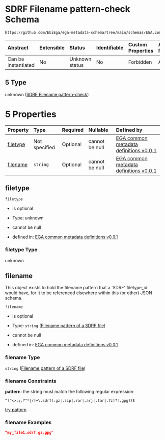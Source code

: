 # SDRF Filename pattern-check Schema

```txt
https://github.com/EbiEga/ega-metadata-schema/tree/main/schemas/EGA.common-definitions.json#/definitions/filename-filetype-pattern-check/anyOf/5
```



| Abstract            | Extensible | Status         | Identifiable | Custom Properties | Additional Properties | Access Restrictions | Defined In                                                                                |
| :------------------ | :--------- | :------------- | :----------- | :---------------- | :-------------------- | :------------------ | :---------------------------------------------------------------------------------------- |
| Can be instantiated | No         | Unknown status | No           | Forbidden         | Allowed               | none                | [EGA.common-definitions.json*](../out/EGA.common-definitions.json "open original schema") |

## 5 Type

unknown ([SDRF Filename pattern-check](ega-2-definitions-check-filetype-checks-based-on-its-filename-anyof-sdrf-filename-pattern-check.md))

# 5 Properties

| Property              | Type          | Required | Nullable       | Defined by                                                                                                                                                                                                                                                                                                                                                     |
| :-------------------- | :------------ | :------- | :------------- | :------------------------------------------------------------------------------------------------------------------------------------------------------------------------------------------------------------------------------------------------------------------------------------------------------------------------------------------------------------- |
| [filetype](#filetype) | Not specified | Optional | cannot be null | [EGA common metadata definitions v0.0.1](ega-2-definitions-check-filetype-checks-based-on-its-filename-anyof-sdrf-filename-pattern-check-properties-filetype.md "https://github.com/EbiEga/ega-metadata-schema/tree/main/schemas/EGA.common-definitions.json#/definitions/filename-filetype-pattern-check/anyOf/5/properties/filetype")                        |
| [filename](#filename) | `string`      | Optional | cannot be null | [EGA common metadata definitions v0.0.1](ega-2-definitions-check-filetype-checks-based-on-its-filename-anyof-sdrf-filename-pattern-check-properties-filename-pattern-of-a-sdrf-file.md "https://github.com/EbiEga/ega-metadata-schema/tree/main/schemas/EGA.common-definitions.json#/definitions/filename-filetype-pattern-check/anyOf/5/properties/filename") |

## filetype



`filetype`

*   is optional

*   Type: unknown

*   cannot be null

*   defined in: [EGA common metadata definitions v0.0.1](ega-2-definitions-check-filetype-checks-based-on-its-filename-anyof-sdrf-filename-pattern-check-properties-filetype.md "https://github.com/EbiEga/ega-metadata-schema/tree/main/schemas/EGA.common-definitions.json#/definitions/filename-filetype-pattern-check/anyOf/5/properties/filetype")

### filetype Type

unknown

## filename

This object exists to hold the filename pattern that a 'SDRF' filetype_id would have, for it to be referenced elsewhere within this (or other) JSON schema.

`filename`

*   is optional

*   Type: `string` ([Filename pattern of a SDRF file](ega-2-definitions-check-filetype-checks-based-on-its-filename-anyof-sdrf-filename-pattern-check-properties-filename-pattern-of-a-sdrf-file.md))

*   cannot be null

*   defined in: [EGA common metadata definitions v0.0.1](ega-2-definitions-check-filetype-checks-based-on-its-filename-anyof-sdrf-filename-pattern-check-properties-filename-pattern-of-a-sdrf-file.md "https://github.com/EbiEga/ega-metadata-schema/tree/main/schemas/EGA.common-definitions.json#/definitions/filename-filetype-pattern-check/anyOf/5/properties/filename")

### filename Type

`string` ([Filename pattern of a SDRF file](ega-2-definitions-check-filetype-checks-based-on-its-filename-anyof-sdrf-filename-pattern-check-properties-filename-pattern-of-a-sdrf-file.md))

### filename Constraints

**pattern**: the string must match the following regular expression: 

```regexp
^[^<>:;,?"*|/]+\.sdrf(.gz|.zip|.rar|.arj|.tar|.7z)?(.gpg)?$
```

[try pattern](https://regexr.com/?expression=%5E%5B%5E%3C%3E%3A%3B%2C%3F%22\*%7C%2F%5D%2B%5C.sdrf\(.gz%7C.zip%7C.rar%7C.arj%7C.tar%7C.7z\)%3F\(.gpg\)%3F%24 "try regular expression with regexr.com")

### filename Examples

```json
"my_file1.sdrf.gz.gpg"
```
